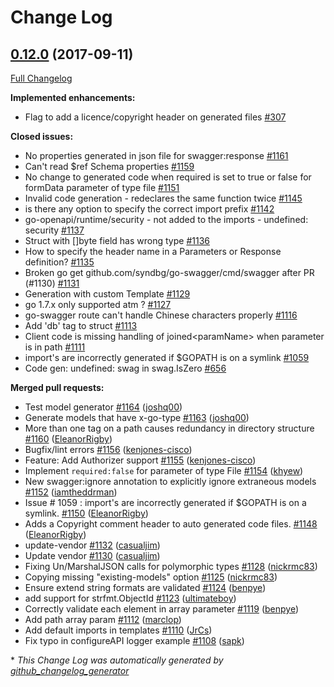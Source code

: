 # Change Log

## [0.12.0](https://github.com/syndbg/go-swagger/tree/0.12.0) (2017-09-11)
[Full Changelog](https://github.com/syndbg/go-swagger/compare/0.11.0...0.12.0)

**Implemented enhancements:**

- Flag to add a licence/copyright header on generated files  [\#307](https://github.com/syndbg/go-swagger/issues/307)

**Closed issues:**

- No properties generated in json file for swagger:response [\#1161](https://github.com/syndbg/go-swagger/issues/1161)
- Can't read $ref Schema properties [\#1159](https://github.com/syndbg/go-swagger/issues/1159)
- No change to generated code when required is set to true or false for formData parameter of type file [\#1151](https://github.com/syndbg/go-swagger/issues/1151)
- Invalid code generation - redeclares the same function twice [\#1145](https://github.com/syndbg/go-swagger/issues/1145)
- is there any option to specify the correct import prefix [\#1142](https://github.com/syndbg/go-swagger/issues/1142)
- go-openapi/runtime/security - not added to the imports - undefined: security [\#1137](https://github.com/syndbg/go-swagger/issues/1137)
- Struct with \[\]byte field has wrong type [\#1136](https://github.com/syndbg/go-swagger/issues/1136)
- How to specify the header name in a Parameters or Response definition? [\#1135](https://github.com/syndbg/go-swagger/issues/1135)
- Broken go get github.com/syndbg/go-swagger/cmd/swagger after PR \(\#1130\) [\#1131](https://github.com/go-swagger/go-swagger/issues/1131)
- Generation with custom Template [\#1129](https://github.com/syndbg/go-swagger/issues/1129)
- go 1.7.x only supported atm ? [\#1127](https://github.com/syndbg/go-swagger/issues/1127)
- go-swagger route can't handle Chinese characters properly [\#1116](https://github.com/syndbg/go-swagger/issues/1116)
- Add 'db' tag to struct [\#1113](https://github.com/syndbg/go-swagger/issues/1113)
- Client code is missing handling of joined\<paramName\> when parameter is in path [\#1111](https://github.com/syndbg/go-swagger/issues/1111)
- import's are incorrectly generated if $GOPATH is on a symlink [\#1059](https://github.com/syndbg/go-swagger/issues/1059)
- Code gen: undefined: swag in swag.IsZero [\#656](https://github.com/syndbg/go-swagger/issues/656)

**Merged pull requests:**

- Test model generator [\#1164](https://github.com/syndbg/go-swagger/pull/1164) ([joshq00](https://github.com/joshq00))
- Generate models that have x-go-type [\#1163](https://github.com/syndbg/go-swagger/pull/1163) ([joshq00](https://github.com/joshq00))
- More than one tag on a path causes redundancy in directory structure [\#1160](https://github.com/syndbg/go-swagger/pull/1160) ([EleanorRigby](https://github.com/EleanorRigby))
- Bugfix/lint errors [\#1156](https://github.com/syndbg/go-swagger/pull/1156) ([kenjones-cisco](https://github.com/kenjones-cisco))
- Feature: Add Authorizer support [\#1155](https://github.com/syndbg/go-swagger/pull/1155) ([kenjones-cisco](https://github.com/kenjones-cisco))
- Implement `required:false` for parameter of type File [\#1154](https://github.com/syndbg/go-swagger/pull/1154) ([khyew](https://github.com/khyew))
- New swagger:ignore annotation to explicitly ignore extraneous models [\#1152](https://github.com/syndbg/go-swagger/pull/1152) ([iamtheddrman](https://github.com/iamtheddrman))
- Issue \# 1059 : import's are incorrectly generated if $GOPATH is on a symlink.  [\#1150](https://github.com/syndbg/go-swagger/pull/1150) ([EleanorRigby](https://github.com/EleanorRigby))
- Adds a Copyright comment header to auto generated code files. [\#1148](https://github.com/syndbg/go-swagger/pull/1148) ([EleanorRigby](https://github.com/EleanorRigby))
- update-vendor [\#1132](https://github.com/syndbg/go-swagger/pull/1132) ([casualjim](https://github.com/casualjim))
- Update vendor [\#1130](https://github.com/syndbg/go-swagger/pull/1130) ([casualjim](https://github.com/casualjim))
- Fixing Un/MarshalJSON calls for polymorphic types [\#1128](https://github.com/syndbg/go-swagger/pull/1128) ([nickrmc83](https://github.com/nickrmc83))
- Copying missing "existing-models" option [\#1125](https://github.com/syndbg/go-swagger/pull/1125) ([nickrmc83](https://github.com/nickrmc83))
- Ensure extend string formats are validated [\#1124](https://github.com/syndbg/go-swagger/pull/1124) ([benpye](https://github.com/benpye))
- add support for strfmt.ObjectId [\#1123](https://github.com/syndbg/go-swagger/pull/1123) ([ultimateboy](https://github.com/ultimateboy))
- Correctly validate each element in array parameter [\#1119](https://github.com/syndbg/go-swagger/pull/1119) ([benpye](https://github.com/benpye))
- Add path array param [\#1112](https://github.com/syndbg/go-swagger/pull/1112) ([marclop](https://github.com/marclop))
- Add default imports in templates [\#1110](https://github.com/syndbg/go-swagger/pull/1110) ([JrCs](https://github.com/JrCs))
- Fix typo in configureAPI logger example [\#1108](https://github.com/syndbg/go-swagger/pull/1108) ([sapk](https://github.com/sapk))


\* *This Change Log was automatically generated by [github_changelog_generator](https://github.com/skywinder/Github-Changelog-Generator)*
